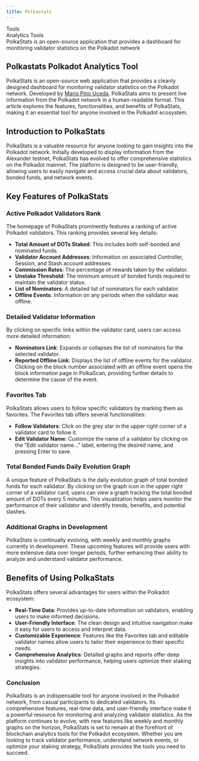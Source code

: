 ```yaml
---
title: Polkastats
---
```

Tools  
 Analytics Tools  
 PolkaStats is an open-source application that provides a dashboard for monitoring validator statistics on the Polkadot network

Polkastats Polkadot Analytics Tool
----------------------------------

PolkaStats is an open-source web application that provides a cleanly designed dashboard for monitoring validator statistics on the Polkadot network. Developed by [Mario Pino Uceda](https://www.linkedin.com/in/mariopinouceda/), PolkaStats aims to present live information from the Polkadot network in a human-readable format. This article explores the features, functionalities, and benefits of PolkaStats, making it an essential tool for anyone involved in the Polkadot ecosystem.

Introduction to PolkaStats
--------------------------

PolkaStats is a valuable resource for anyone looking to gain insights into the Polkadot network. Initially developed to display information from the Alexander testnet, PolkaStats has evolved to offer comprehensive statistics on the Polkadot mainnet. The platform is designed to be user-friendly, allowing users to easily navigate and access crucial data about validators, bonded funds, and network events.

Key Features of PolkaStats
--------------------------

### Active Polkadot Validators Rank

The homepage of PolkaStats prominently features a ranking of active Polkadot validators. This ranking provides several key details:

- **Total Amount of DOTs Staked**: This includes both self-bonded and nominated funds.
- **Validator Account Addresses**: Information on associated Controller, Session, and Stash account addresses.
- **Commission Rates**: The percentage of rewards taken by the validator.
- **Unstake Threshold**: The minimum amount of bonded funds required to maintain the validator status.
- **List of Nominators**: A detailed list of nominators for each validator.
- **Offline Events**: Information on any periods when the validator was offline.

### Detailed Validator Information

By clicking on specific links within the validator card, users can access more detailed information:

- **Nominators Link**: Expands or collapses the list of nominators for the selected validator.
- **Reported Offline Link**: Displays the list of offline events for the validator. Clicking on the block number associated with an offline event opens the block information page in PolkaScan, providing further details to determine the cause of the event.

### Favorites Tab

PolkaStats allows users to follow specific validators by marking them as favorites. The Favorites tab offers several functionalities:

- **Follow Validators**: Click on the grey star in the upper right corner of a validator card to follow it.
- **Edit Validator Name**: Customize the name of a validator by clicking on the “Edit validator name…” label, entering the desired name, and pressing Enter to save.

### Total Bonded Funds Daily Evolution Graph

A unique feature of PolkaStats is the daily evolution graph of total bonded funds for each validator. By clicking on the graph icon in the upper right corner of a validator card, users can view a graph tracking the total bonded amount of DOTs every 5 minutes. This visualization helps users monitor the performance of their validator and identify trends, benefits, and potential slashes.

### Additional Graphs in Development

PolkaStats is continually evolving, with weekly and monthly graphs currently in development. These upcoming features will provide users with more extensive data over longer periods, further enhancing their ability to analyze and understand validator performance.

Benefits of Using PolkaStats
----------------------------

PolkaStats offers several advantages for users within the Polkadot ecosystem:

- **Real-Time Data**: Provides up-to-date information on validators, enabling users to make informed decisions.
- **User-Friendly Interface**: The clean design and intuitive navigation make it easy for users to access and interpret data.
- **Customizable Experience**: Features like the Favorites tab and editable validator names allow users to tailor their experience to their specific needs.
- **Comprehensive Analytics**: Detailed graphs and reports offer deep insights into validator performance, helping users optimize their staking strategies.

### Conclusion

PolkaStats is an indispensable tool for anyone involved in the Polkadot network, from casual participants to dedicated validators. Its comprehensive features, real-time data, and user-friendly interface make it a powerful resource for monitoring and analyzing validator statistics. As the platform continues to evolve, with new features like weekly and monthly graphs on the horizon, PolkaStats is set to remain at the forefront of blockchain analytics tools for the Polkadot ecosystem. Whether you are looking to track validator performance, understand network events, or optimize your staking strategy, PolkaStats provides the tools you need to succeed.

